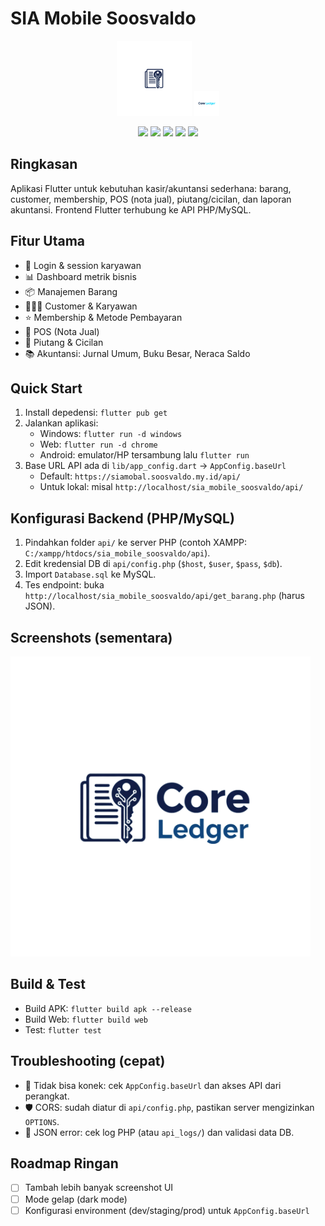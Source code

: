 # SIA Mobile Soosvaldo

<p align="center">
  <img src="logo/Logo.png" alt="Logo" width="120" />
  <img src="logo/Title.png" alt="Title" height="40" />
</p>

<p align="center">
  <a href="https://flutter.dev"><img src="https://img.shields.io/badge/Flutter-3.x-02569B?logo=flutter&logoColor=white"/></a>
  <a href="https://dart.dev"><img src="https://img.shields.io/badge/Dart-3.x-0175C2?logo=dart&logoColor=white"/></a>
  <a href="https://www.php.net/"><img src="https://img.shields.io/badge/PHP-8.x-777BB4?logo=php&logoColor=white"/></a>
  <a href="https://www.mysql.com/"><img src="https://img.shields.io/badge/MySQL-5.7%2F8.0-4479A1?logo=mysql&logoColor=white"/></a>
  <img src="https://img.shields.io/badge/Made%20with-%F0%9F%92%9C-purple"/>
</p>

## Ringkasan
Aplikasi Flutter untuk kebutuhan kasir/akuntansi sederhana: barang, customer, membership, POS (nota jual), piutang/cicilan, dan laporan akuntansi. Frontend Flutter terhubung ke API PHP/MySQL.

## Fitur Utama
- 🔐 Login & session karyawan
- 📊 Dashboard metrik bisnis
- 📦 Manajemen Barang
- 🧑‍🤝‍🧑 Customer & Karyawan
- ⭐ Membership & Metode Pembayaran
- 🧾 POS (Nota Jual)
- 💸 Piutang & Cicilan
- 📚 Akuntansi: Jurnal Umum, Buku Besar, Neraca Saldo

## Quick Start
1. Install depedensi: `flutter pub get`
2. Jalankan aplikasi:
   - Windows: `flutter run -d windows`
   - Web: `flutter run -d chrome`
   - Android: emulator/HP tersambung lalu `flutter run`
3. Base URL API ada di `lib/app_config.dart` → `AppConfig.baseUrl`
   - Default: `https://siamobal.soosvaldo.my.id/api/`
   - Untuk lokal: misal `http://localhost/sia_mobile_soosvaldo/api/`

## Konfigurasi Backend (PHP/MySQL)
1. Pindahkan folder `api/` ke server PHP (contoh XAMPP: `C:/xampp/htdocs/sia_mobile_soosvaldo/api`).
2. Edit kredensial DB di `api/config.php` (`$host`, `$user`, `$pass`, `$db`).
3. Import `Database.sql` ke MySQL.
4. Tes endpoint: buka `http://localhost/sia_mobile_soosvaldo/api/get_barang.php` (harus JSON).

## Screenshots (sementara)
<p>
  <img src="logo/Logo%20%2B%20Title.png" alt="Logo + Title" width="480" />
</p>

## Build & Test
- Build APK: `flutter build apk --release`
- Build Web: `flutter build web`
- Test: `flutter test`

## Troubleshooting (cepat)
- 🔌 Tidak bisa konek: cek `AppConfig.baseUrl` dan akses API dari perangkat.
- 🛡️ CORS: sudah diatur di `api/config.php`, pastikan server mengizinkan `OPTIONS`.
- 🧪 JSON error: cek log PHP (atau `api_logs/`) dan validasi data DB.

## Roadmap Ringan
- [ ] Tambah lebih banyak screenshot UI
- [ ] Mode gelap (dark mode)
- [ ] Konfigurasi environment (dev/staging/prod) untuk `AppConfig.baseUrl`
